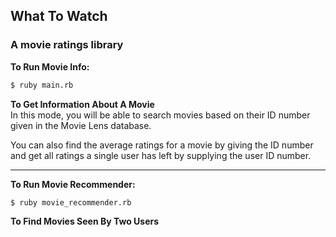 ## What To Watch
### A movie ratings library

**To Run Movie Info:**
```bash
$ ruby main.rb
```

**To Get Information About A Movie**  
In this mode, you will be able to search movies based on their ID number given in the Movie Lens database.

You can also find the average ratings for a movie by giving the ID number and get all ratings a single user has left by supplying the user ID number.  

---

**To Run Movie Recommender:**
```bash
$ ruby movie_recommender.rb
```
**To Find Movies Seen  By Two Users**  
